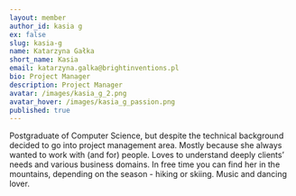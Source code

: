 ```yaml
---
layout: member
author_id: kasia g
ex: false
slug: kasia-g
name: Katarzyna Gałka
short_name: Kasia
email: katarzyna.galka@brightinventions.pl
bio: Project Manager
description: Project Manager
avatar: /images/kasia_g_2.png
avatar_hover: /images/kasia_g_passion.png
published: true
---
```

Postgraduate of Computer Science, but despite the technical background decided to go into project management area. Mostly because she always wanted to work with (and for) people. Loves to understand deeply clients’ needs and various business domains. In free time you can find her in the mountains, depending on the season - hiking or skiing. Music and dancing lover.
